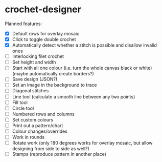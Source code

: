 # crochet-designer

Planned features:

- [x] Default rows for overlay mosaic
- [x] Click to toggle double crochet
- [x] Automatically detect whether a stitch is possible and disallow invalid ones
- [ ] Interlocking filet crochet
- [ ] Set height and width
- [ ] Start with all one colour (i.e. turn the whole canvas black or white) (maybe automatically create borders?)
- [ ] Save design (JSON?)
- [ ] Set an image in the background to trace
- [ ] Diagonal stitches
- [ ] Line tool (calculate a smooth line between any two points)
- [ ] Fill tool
- [ ] Circle tool
- [ ] Numbered rows and columns
- [ ] Set custom colours
- [ ] Print out a pattern/chart
- [ ] Colour changes/overrides
- [ ] Work in rounds
- [ ] Rotate work (only 180 degrees works for overlay mosaic, but allow designing from side to side as well?)
- [ ] Stamps (reproduce pattern in another place)

